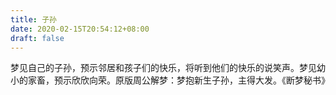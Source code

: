 ```yaml
---
title: 子孙
date: 2020-02-15T20:54:12+08:00
draft: false
---
```


梦见自己的子孙，预示邻居和孩子们的快乐，将听到他们的快乐的说笑声。梦见幼小的家畜，预示欣欣向荣。原版周公解梦：梦抱新生子孙，主得大发。《断梦秘书》